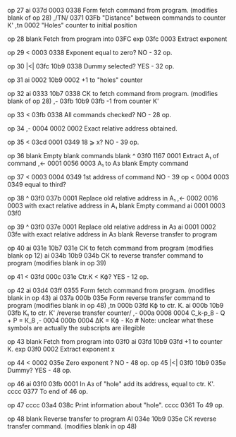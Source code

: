 op 27
ai 037d 0003 0338                     Form fetch command from program. (modifies blank of op 28)
,/TN/ 0371 03Fb                       "Distance" between commands to counter К'
,tn 0002                              "Holes" counter to initial position

op 28
blank                                 Fetch from program into 03FC
exp  03fc      0003                   Extract exponent

op 29
<         0003 0338                   Exponent equal to zero? NO - 32 op.

op 30
|<|  03fc 10b9 0338                   Dummy selected? YES - 32 op.

op 31
ai   0002 10b9 0002                   +1 to "holes" counter

op 32
ai   0333 10b7 0338                   CК to fetch command from program. (modifies blank of op 28)
,-   03fb 10b9 03fb                   -1 from counter К'

op 33
<         03fb 0338                   All commands checked? NO - 28 op.

op 34
,-   0004 0002 0002                   Exact relative address obtained.

op 35
<    03cd 0001 0349                   18 ⩾ x? NO - 39 op.

op 36
blank                                 Empty
blank                                 commands
blank
^    03f0 1167 0001                   Extract А₁ of command
,<-  0001 0056 0003                   А₁ to Aз
blank                                 Empty command

op 37
<    0003 0004 0349                   1st address of command NO - 39 op
<    0004 0003 0349                   equal to third?

op 38
^    03f0 037b 0001                   Replace old relative address in А₁
,<-  0002 0016 0003                   with exact relative address in А₁
blank                                 Empty command
ai   0001 0003 03f0

op 39
^    03f0 037e 0001                   Replace old relative address in Aз
ai   0001 0002 03fe                   with exact relative address in Aз
blank                                 Reverse transfer to program

op 40
ai   031e 10b7 031e                   CК to fetch command from program (modifies blank op 12)
ai   034b 10b9 034b                   CК to reverse transfer command to program (modifies blank in op 39)

op 41
<    03fd 000c 031e                   Ctr.К < Кф? YES - 12 op.

op 42
ai   03d4 03ff 0355                   Form fetch command from program. (modifies blank in op 43)
ai   037a 000b 035e                   Form reverse transfer command to program (modifies blank in op 48)
,tn  000b 03fd                        Кф to ctr. К.
ai   000b 10b9 03fb                   К₁ to ctr. К' /reverse transfer counter/
,-   000a 0008 0004                   С_k-р_8 - Q + Р = К_8
,-   0004 000b 0004                   ΔК = Кф - Ко # Note: unclear what these symbols are actually the subscripts are illegible

op 43
blank                                 Fetch from program into 03f0
ai   03fd 10b9 03fd                   +1 to counter К.
exp  03f0 0002                        Extract exponent х

op 44
<         0002 035e                   Zero exponent ? NO - 48 op.
op 45
|<|  03f0 10b9 035e                   Dummy? YES - 48 op.

op 46
ai   03f0 03fb 0001                   In Aз of "hole" add its address, equal to ctr. К'.
cccc 0377                            To end of 46 op.

op 47
cccc 03a4 038c                       Print information about "hole".
cccc 0361                            To 49 op.

op 48
blank                                 Reverse transfer to program
AI    034e 10b9 035e                   CК reverse transfer command. (modifies blank in op 48)
